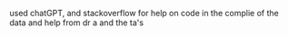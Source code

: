 used chatGPT, and stackoverflow for help on code in the complie of the data
 and help from dr a and the ta's
